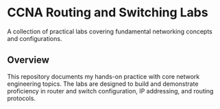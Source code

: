 # CCNA Routing and Switching Labs

A collection of practical labs covering fundamental networking concepts and configurations.

## Overview

This repository documents my hands-on practice with core network engineering topics. The labs are designed to build and demonstrate proficiency in router and switch configuration, IP addressing, and routing protocols.